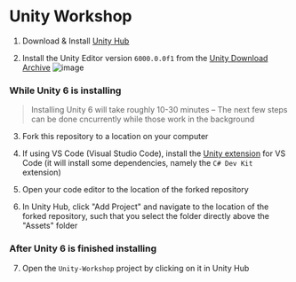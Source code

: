 # Unity Workshop

1. Download & Install [Unity Hub](https://public-cdn.cloud.unity3d.com/hub/prod/UnityHubSetup.exe)

2. Install the Unity Editor version `6000.0.0f1` from the [Unity Download Archive](https://unity.com/releases/editor/archive)
![image](https://github.com/user-attachments/assets/91100e08-5469-4328-a96d-8588ba430bb0)

### While Unity 6 is installing
> Installing Unity 6 will take roughly 10-30 minutes – The next few steps can be done cncurrently while those work in the background

3. Fork this repository to a location on your computer

4. If using VS Code (Visual Studio Code), install the [Unity extension](https://marketplace.visualstudio.com/items?itemName=VisualStudioToolsForUnity.vstuc) for VS Code (it will install some dependencies, namely the `C# Dev Kit` extension)

5. Open your code editor to the location of the forked repository

6. In Unity Hub, click "Add Project" and navigate to the location of the forked repository, such that you select the folder directly above the "Assets" folder

### After Unity 6 is finished installing

7. Open the `Unity-Workshop` project by clicking on it in Unity Hub
